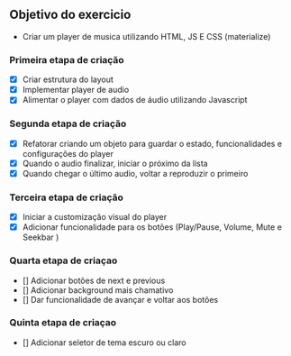 ## Objetivo do exercicio

- Criar um player de musica utilizando HTML, JS E CSS (materialize)

### Primeira etapa de criação

- [x] Criar estrutura do layout 
- [x] Implementar player de audio 
- [x] Alimentar o player com dados de áudio utilizando Javascript

### Segunda etapa de criação

- [x] Refatorar criando um objeto para guardar o estado, funcionalidades e configurações do player
- [x] Quando o audio finalizar, iniciar o próximo da lista
- [x] Quando chegar o último audio, voltar a reproduzir o primeiro

### Terceira etapa de criação

- [x] Iniciar a customização visual do player
- [x] Adicionar funcionalidade para os botões (Play/Pause, Volume, Mute e Seekbar )

### Quarta etapa de criaçao

- [] Adicionar botões de next e previous
- [] Adicionar background mais chamativo
- [] Dar funcionalidade de avançar e voltar aos botões

### Quinta etapa de criaçao

- [] Adicionar seletor de tema escuro ou claro

